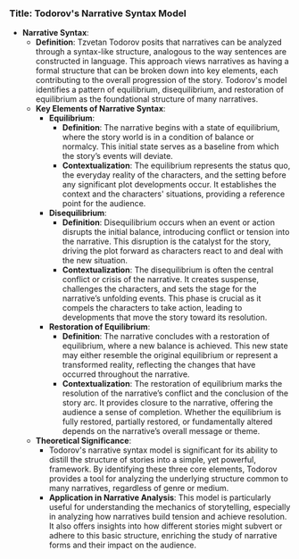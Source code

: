 ### Title: **Todorov's Narrative Syntax Model**

- **Narrative Syntax**:
  - **Definition**: Tzvetan Todorov posits that narratives can be analyzed through a syntax-like structure, analogous to the way sentences are constructed in language. This approach views narratives as having a formal structure that can be broken down into key elements, each contributing to the overall progression of the story. Todorov's model identifies a pattern of equilibrium, disequilibrium, and restoration of equilibrium as the foundational structure of many narratives.
  - **Key Elements of Narrative Syntax**:
    - **Equilibrium**:
      - **Definition**: The narrative begins with a state of equilibrium, where the story world is in a condition of balance or normalcy. This initial state serves as a baseline from which the story’s events will deviate.
      - **Contextualization**: The equilibrium represents the status quo, the everyday reality of the characters, and the setting before any significant plot developments occur. It establishes the context and the characters' situations, providing a reference point for the audience.
    - **Disequilibrium**:
      - **Definition**: Disequilibrium occurs when an event or action disrupts the initial balance, introducing conflict or tension into the narrative. This disruption is the catalyst for the story, driving the plot forward as characters react to and deal with the new situation.
      - **Contextualization**: The disequilibrium is often the central conflict or crisis of the narrative. It creates suspense, challenges the characters, and sets the stage for the narrative’s unfolding events. This phase is crucial as it compels the characters to take action, leading to developments that move the story toward its resolution.
    - **Restoration of Equilibrium**:
      - **Definition**: The narrative concludes with a restoration of equilibrium, where a new balance is achieved. This new state may either resemble the original equilibrium or represent a transformed reality, reflecting the changes that have occurred throughout the narrative.
      - **Contextualization**: The restoration of equilibrium marks the resolution of the narrative’s conflict and the conclusion of the story arc. It provides closure to the narrative, offering the audience a sense of completion. Whether the equilibrium is fully restored, partially restored, or fundamentally altered depends on the narrative’s overall message or theme.
  - **Theoretical Significance**:
    - Todorov's narrative syntax model is significant for its ability to distill the structure of stories into a simple, yet powerful, framework. By identifying these three core elements, Todorov provides a tool for analyzing the underlying structure common to many narratives, regardless of genre or medium.
    - **Application in Narrative Analysis**: This model is particularly useful for understanding the mechanics of storytelling, especially in analyzing how narratives build tension and achieve resolution. It also offers insights into how different stories might subvert or adhere to this basic structure, enriching the study of narrative forms and their impact on the audience.